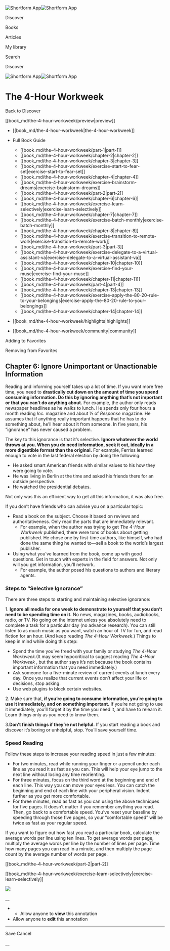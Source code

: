 ![Shortform App](/img/logo.36a2399e.svg)![Shortform App](/img/logo-dark.70c1b072.svg)

Discover

Books

Articles

My library

Search

Discover

![Shortform App](/img/logo.36a2399e.svg)![Shortform App](/img/logo-dark.70c1b072.svg)

# The 4-Hour Workweek

Back to Discover

[[book_md/the-4-hour-workweek/preview|preview]]

  * [[book_md/the-4-hour-workweek|the-4-hour-workweek]]
  * Full Book Guide

    * [[book_md/the-4-hour-workweek/part-1|part-1]]
    * [[book_md/the-4-hour-workweek/chapter-2|chapter-2]]
    * [[book_md/the-4-hour-workweek/chapter-3|chapter-3]]
    * [[book_md/the-4-hour-workweek/exercise-start-to-fear-set|exercise-start-to-fear-set]]
    * [[book_md/the-4-hour-workweek/chapter-4|chapter-4]]
    * [[book_md/the-4-hour-workweek/exercise-brainstorm-dreams|exercise-brainstorm-dreams]]
    * [[book_md/the-4-hour-workweek/part-2|part-2]]
    * [[book_md/the-4-hour-workweek/chapter-6|chapter-6]]
    * [[book_md/the-4-hour-workweek/exercise-learn-selectively|exercise-learn-selectively]]
    * [[book_md/the-4-hour-workweek/chapter-7|chapter-7]]
    * [[book_md/the-4-hour-workweek/exercise-batch-monthly|exercise-batch-monthly]]
    * [[book_md/the-4-hour-workweek/chapter-8|chapter-8]]
    * [[book_md/the-4-hour-workweek/exercise-transition-to-remote-work|exercise-transition-to-remote-work]]
    * [[book_md/the-4-hour-workweek/part-3|part-3]]
    * [[book_md/the-4-hour-workweek/exercise-delegate-to-a-virtual-assistant-va|exercise-delegate-to-a-virtual-assistant-va]]
    * [[book_md/the-4-hour-workweek/chapter-10|chapter-10]]
    * [[book_md/the-4-hour-workweek/exercise-find-your-muse|exercise-find-your-muse]]
    * [[book_md/the-4-hour-workweek/chapter-11|chapter-11]]
    * [[book_md/the-4-hour-workweek/part-4|part-4]]
    * [[book_md/the-4-hour-workweek/chapter-13|chapter-13]]
    * [[book_md/the-4-hour-workweek/exercise-apply-the-80-20-rule-to-your-belongings|exercise-apply-the-80-20-rule-to-your-belongings]]
    * [[book_md/the-4-hour-workweek/chapter-14|chapter-14]]
  * [[book_md/the-4-hour-workweek/highlights|highlights]]
  * [[book_md/the-4-hour-workweek/community|community]]



Adding to Favorites 

Removing from Favorites 

## Chapter 6: Ignore Unimportant or Unactionable Information

Reading and informing yourself takes up a lot of time. If you want more free time, you need to **drastically cut down on the amount of time you spend consuming information. Do this by ignoring anything that’s not important or that you can’t do anything about.** For example, the author only reads newspaper headlines as he walks to lunch. He spends only four hours a month reading _Inc._ magazine and about ⅓ of _Response_ magazine. He assumes that if anything really important happens that he has to do something about, he’ll hear about it from someone. In five years, his “ignorance” has never caused a problem.

The key to this ignorance is that it’s selective. **Ignore whatever the world throws at you. When you do need information, seek it out, ideally in a more digestible format than the original.** For example, Ferriss learned enough to vote in the last federal election by doing the following:

  * He asked smart American friends with similar values to his how they were going to vote.
  * He was living in Berlin at the time and asked his friends there for an outside perspective.
  * He watched the presidential debates.



Not only was this an efficient way to get all this information, it was also free.

If you don’t have friends who can advise you on a particular topic:

  * Read a book on the subject. Choose it based on reviews and authoritativeness. Only read the parts that are immediately relevant.
    * For example, when the author was trying to get _The 4-Hour Workweek_ published, there were tons of books about getting published. He chose one by first-time authors, like himself, who had done the same thing he wanted to—sell a book to the world’s largest publisher. 
  * Using what you’ve learned from the book, come up with good questions. Get in touch with experts in the field for answers. Not only will you get information, you’ll network.
    * For example, the author posed his questions to authors and literary agents.



### Steps to “Selective Ignorance”

There are three steps to starting and maintaining selective ignorance:

1\. **Ignore all media for one week to demonstrate to yourself that you don’t need to be spending time on it.** No news, magazines, books, audiobooks, radio, or TV. No going on the internet unless you absolutely need to complete a task for a particular day (no advance research). You can still listen to as much music as you want, watch an hour of TV for fun, and read fiction for an hour. (And keep reading _The 4-Hour Workweek_.) Things to keep in mind while doing this step:

  * Spend the time you’ve freed with your family or studying _The 4-Hour Workweek._(It may seem hypocritical to suggest reading _The 4-Hour Workweek_ , but the author says it’s not because the book contains important information that you need immediately.)
  * Ask someone for a five-minute review of current events at lunch every day. Once you realize that current events don’t affect your life or decisions, stop asking.
  * Use web plugins to block certain websites.



2\. Make sure that, **if you’re going to consume information, you’re going to use it immediately, and on something important.** If you’re not going to use it immediately, you’ll forget it by the time you need it, and have to relearn it. Learn things only as you need to know them.

3.**Don’t finish things if they’re not helpful.** If you start reading a book and discover it’s boring or unhelpful, stop. You’ll save yourself time.

### Speed Reading

Follow these steps to increase your reading speed in just a few minutes:

  * For two minutes, read while running your finger or a pencil under each line as you read it as fast as you can. This will help your eye jump to the next line without losing any time reorienting.
  * For three minutes, focus on the third word at the beginning and end of each line. This way you can move your eyes less. You can catch the beginning and end of each line with your peripheral vision. Indent further as you get more comfortable.
  * For three minutes, read as fast as you can using the above techniques for five pages. It doesn’t matter if you remember anything you read. Then, go back to a comfortable speed. You’ve reset your baseline by speeding through those five pages, so your “comfortable speed” will be twice as fast as your regular speed.



If you want to figure out how fast you read a particular book, calculate the average words per line using ten lines. To get average words per page, multiply the average words per line by the number of lines per page. Time how many pages you can read in a minute, and then multiply the page count by the average number of words per page.

[[book_md/the-4-hour-workweek/part-2|part-2]]

[[book_md/the-4-hour-workweek/exercise-learn-selectively|exercise-learn-selectively]]

![](https://bat.bing.com/action/0?ti=56018282&Ver=2&mid=f3745631-b67c-4217-a7a7-d7d20f51f5e4&sid=f30c5e70639211ee87d33f0876d93783&vid=f30c9700639211eeb3a75d830392c94f&vids=0&msclkid=N&pi=0&lg=en-US&sw=800&sh=600&sc=24&nwd=1&tl=Shortform%20%7C%20Book&p=https%3A%2F%2Fwww.shortform.com%2Fapp%2Fbook%2Fthe-4-hour-workweek%2Fchapter-6&r=&lt=326&evt=pageLoad&sv=1&rn=789770)

__

  *   * Allow anyone to **view** this annotation
  * Allow anyone to **edit** this annotation



* * *

Save Cancel

__



